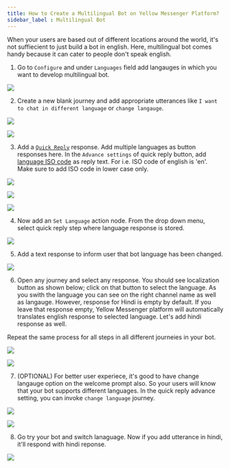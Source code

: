 ```yaml
---
title: How to Create a Multilingual Bot on Yellow Messenger Platform?
sidebar_label : Multilingual Bot
---
```


When your users are based out of different locations around the world, it's not suffiecient to just build a bot in english. Here, multilingual bot comes handy because it can cater to people don't speak english.

1. Go to `Configure` and under `Languages` field add langauges in which you want to develop multilingual bot. 

![](https://cdn.yellowmessenger.com/cY6QpVCmHmqA1618473338639.png)

2. Create a new blank journey and add appropriate utterances like `I want to chat in different language` or `change langauge`.

![](https://cdn.yellowmessenger.com/piSGjYmPZjIp1618473345828.png)

![](https://cdn.yellowmessenger.com/5DpKBe4vXrJI1618473354099.png)

3. Add a [`Quick Reply`](https://docs.yellowmessenger.com/docs/documentation/concepts/response-types-message#quick-replies) response. Add multiple languages as button responses here. In the `Advance settings` of quick reply button, add [language ISO code](https://www.loc.gov/standards/iso639-2/php/code_list.php) as reply text. For i.e. ISO code of english is 'en'. Make sure to add ISO code in lower case only.

![](https://cdn.yellowmessenger.com/ZR0U3skgUUyw1618473361800.png)

![](https://cdn.yellowmessenger.com/t8GSYZFraWaA1618473364285.png)

![](https://cdn.yellowmessenger.com/fsu1bdIJJnom1618473374417.png)

4. Now add an `Set Language` action node. From the drop down menu, select quick reply step where language response is stored.

![](https://cdn.yellowmessenger.com/vx46vueVcGfo1618473407898.png)

5. Add a text response to inform user that bot language has been changed.

![](https://cdn.yellowmessenger.com/l8Ir9bl8Abtr1618473416249.png)

6. Open any journey and select any response. You should see localization button as shown below; click on that button to select the language. As you swith the language you can see on the right channel name as well as langauge. However, response for Hindi is empty by default.  If you leave that response empty, Yellow Messenger platform will automatically translates english response to selected language. Let's add hindi response as well. 

Repeat the same process for all steps in all different journeies in your bot.

![](https://cdn.yellowmessenger.com/7IieVINGH4ik1618481155213.png)

![](https://cdn.yellowmessenger.com/m5NVwzSyqc1X1618481159686.png)

7. (OPTIONAL) For better user experiece, it's good to have change langauge option on the welcome prompt also. So your users will know that your bot supports different languages. In the quick reply advance setting, you can invoke `change language` journey.

![](https://cdn.yellowmessenger.com/4EkNbsNF79os1618482110798.png)

![](https://cdn.yellowmessenger.com/pOMNiorMYjKa1618482439679.png)

8. Go try your bot and switch lanaguage. Now if you add utterance in hindi, it'll respond with hindi reponse.

![](http://cdn.yellowmessenger.com/rDoymycmB2Yw1618474244282.gif)